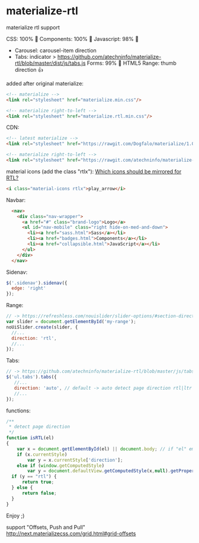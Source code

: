 # materialize-rtl
materialize rtl support

CSS: 100% 💯
Components: 100% 💯
Javascript: 98% 🥇
 - Carousel: carousel-item direction
 - Tabs: indicator > https://github.com/atechninfo/materialize-rtl/blob/master/dist/js/tabs.js
Forms: 99% 🥇
HTML5 Range: thumb direction
👍

added after original materialize:
```html
<!-- materialize -->
<link rel="stylesheet" href="materialize.min.css"/>

<!-- materialize right-to-left -->
<link rel="stylesheet" href="materialize.rtl.min.css"/>
```

CDN:
```html
<!-- latest materialize -->
<link rel="stylesheet" href="https://rawgit.com/Dogfalo/materialize/1.0.0-alpha.4/dist/css/materialize.min.css"/>

<!-- materialize right-to-left -->
<link rel="stylesheet" href="https://rawgit.com/atechninfo/materialize-rtl/v1.0.0-alpha.4/dist/css/materialize.rtl.css"/>
```

material icons (add the class "rtlx"):
[Which icons should be mirrored for RTL?](https://google.github.io/material-design-icons/#which-icons-should-be-mirrored-for-rtl-)
```html
<i class="material-icons rtlx">play_arrow</i>
```

Navbar:
```html
  <nav>
    <div class="nav-wrapper">
      <a href="#" class="brand-logo">Logo</a>
      <ul id="nav-mobile" class="right hide-on-med-and-down">
        <li><a href="sass.html">Sass</a></li>
        <li><a href="badges.html">Components</a></li>
        <li><a href="collapsible.html">JavaScript</a></li>
      </ul>
    </div>
  </nav>
```
  
Sidenav:
```javascript
$('.sidenav').sidenav({
  edge: 'right'
});
```

Range:  
```javascript
// -> https://refreshless.com/nouislider/slider-options/#section-direction
var slider = document.getElementById('my-range');
noUiSlider.create(slider, {
  //...
  direction: 'rtl',
  //...
});
```

Tabs:  
```javascript
// -> https://github.com/atechninfo/materialize-rtl/blob/master/js/tabs.js
$('ul.tabs').tabs({
   //...
   direction: 'auto', // default -> auto detect page direction rtl|ltr
   //...
});
```

functions:
```javascript
/**
 * detect page direction 
 */
function isRTL(el)
{
	var x = document.getElementById(el) || document.body; // if "el" empty -> get body direction
	if (x.currentStyle)
		var y = x.currentStyle['direction'];
	else if (window.getComputedStyle)
		var y = document.defaultView.getComputedStyle(x,null).getPropertyValue('direction');
  if (y == "rtl") {
      return true;
  } else {
      return false;
  }
}
```

Enjoy ;)

support "Offsets, Push and Pull"  http://next.materializecss.com/grid.html#grid-offsets
